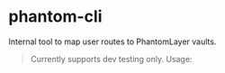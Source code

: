 # phantom-cli

Internal tool to map user routes to PhantomLayer vaults.

> Currently supports dev testing only. Usage:

